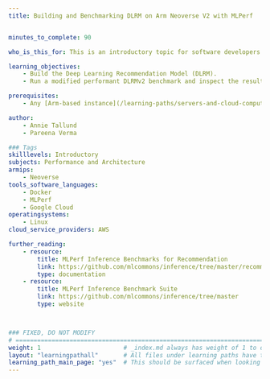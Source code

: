 ```yaml
---
title: Building and Benchmarking DLRM on Arm Neoverse V2 with MLPerf


minutes_to_complete: 90

who_is_this_for: This is an introductory topic for software developers who want to set up a pipeline in the cloud for recommendation models. You'll build and run the Deep Learning Recommendation Model (DLRM) and benchmark its performance using MLPerf and PyTorch.

learning_objectives:
    - Build the Deep Learning Recommendation Model (DLRM). 
    - Run a modified performant DLRMv2 benchmark and inspect the results.

prerequisites:
    - Any [Arm-based instance](/learning-paths/servers-and-cloud-computing/csp/) from a cloud service provider (CSP), or an on-premise Arm server with at least 400GB of RAM and 800 GB of disk space.

author: 
    - Annie Tallund
    - Pareena Verma

### Tags
skilllevels: Introductory
subjects: Performance and Architecture
armips:
    - Neoverse
tools_software_languages:
    - Docker
    - MLPerf
    - Google Cloud
operatingsystems:
    - Linux
cloud_service_providers: AWS

further_reading:
    - resource:
        title: MLPerf Inference Benchmarks for Recommendation
        link: https://github.com/mlcommons/inference/tree/master/recommendation/dlrm_v2/pytorch
        type: documentation
    - resource:
        title: MLPerf Inference Benchmark Suite
        link: https://github.com/mlcommons/inference/tree/master
        type: website



### FIXED, DO NOT MODIFY
# ================================================================================
weight: 1                       # _index.md always has weight of 1 to order correctly
layout: "learningpathall"       # All files under learning paths have this same wrapper
learning_path_main_page: "yes"  # This should be surfaced when looking for related content. Only set for _index.md of learning path content.
---
```

